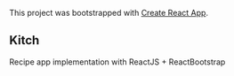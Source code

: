 This project was bootstrapped with [Create React App](https://github.com/facebook/create-react-app).

## Kitch

Recipe app implementation with ReactJS + ReactBootstrap


